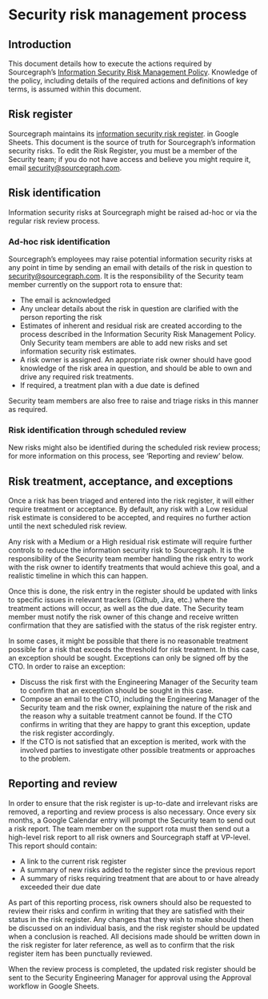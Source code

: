 # Security risk management process

## Introduction

This document details how to execute the actions required by
Sourcegraph’s [Information Security Risk Management Policy][0].
Knowledge of the policy, including details of the required actions and
definitions of key terms, is assumed within this document.

## Risk register

Sourcegraph maintains its [information security risk register][1].
in Google Sheets. This document is the source of truth for Sourcegraph’s
information security risks. To edit the Risk Register, you must be a member of
the Security team; if you do not have access and believe you might require it,
email [security@sourcegraph.com][2].

## Risk identification

Information security risks at Sourcegraph might be raised ad-hoc or via the
regular risk review process.

### Ad-hoc risk identification

Sourcegraph’s employees may raise potential information security risks at
any point in time by sending an email with details of the risk in question to
[security@sourcegraph.com][2]. It is the
responsibility of the Security team member currently on the support rota to
ensure that:

- The email is acknowledged
- Any unclear details about the risk in question are clarified with the person
  reporting the risk
- Estimates of inherent and residual risk are created according to the process
  described in the Information Security Risk Management Policy. Only Security
  team members are able to add new risks and set information security risk
  estimates.
- A risk owner is assigned. An appropriate risk owner should have good
  knowledge of the risk area in question, and should be able to own and
  drive any required risk treatments.
- If required, a treatment plan with a due date is defined

Security team members are also free to raise and triage risks in this manner as
required.

### Risk identification through scheduled review

New risks might also be identified during the scheduled risk review process; for
more information on this process, see ‘Reporting and review’ below.

## Risk treatment, acceptance, and exceptions

Once a risk has been triaged and entered into the risk register, it will either
require treatment or acceptance. By default, any risk with a Low residual risk
estimate is considered to be accepted, and requires no further action until the
next scheduled risk review.

Any risk with a Medium or a High residual risk estimate will require further
controls to reduce the information security risk to Sourcegraph. It is the
responsibility of the Security team member handling the risk entry to work with
the risk owner to identify treatments that would achieve this goal, and a
realistic timeline in which this can happen.

Once this is done, the risk entry in the register should be updated with links
to specific issues in relevant trackers (Github, Jira, etc.) where the
treatment actions will occur, as well as the due date. The Security team member
must notify the risk owner of this change and receive written confirmation that
they are satisfied with the status of the risk register entry.

In some cases, it might be possible that there is no reasonable treatment
possible for a risk that exceeds the threshold for risk treatment. In this case,
an exception should be sought. Exceptions can only be signed off by the CTO. In
order to raise an exception:

- Discuss the risk first with the Engineering Manager of the Security team to
  confirm that an exception should be sought in this case.
- Compose an email to the CTO, including the Engineering Manager of the Security
  team and the risk owner, explaining the nature of the risk and the reason why
  a suitable treatment cannot be found. If the CTO confirms in writing that they
  are happy to grant this exception, update the risk register accordingly.
- If the CTO is not satisfied that an exception is merited, work with the
  involved parties to investigate other possible treatments or approaches to the
  problem.

## Reporting and review

In order to ensure that the risk register is up-to-date
and irrelevant risks are removed, a reporting and review process is also
necessary. Once every six months, a Google Calendar entry will prompt the
Security team to send out a risk report. The team member on the support rota
must then send out a high-level risk report to all risk owners and Sourcegraph
staff at VP-level. This report should contain:

- A link to the current risk register
- A summary of new risks added to the register since the previous report
- A summary of risks requiring treatment that are about to or have already
  exceeded their due date

As part of this reporting process, risk owners should also be requested to
review their risks and confirm in writing that they are satisfied with their
status in the risk register. Any changes that they wish to make should then be
discussed on an individual basis, and the risk register should be updated when a
conclusion is reached. All decisions made should be written down in the risk
register for later reference, as well as to confirm that the risk register item
has been punctually reviewed.

When the review process is completed, the updated risk register should be sent
to the Security Engineering Manager for approval using the Approval workflow in
Google Sheets.

[0]: https://docs.google.com/document/u/2/d/1JMeLKBxgGsT-rrxxQpvBI_IQSYlj4I5KoldYNT5iQLQ/edit
[1]: https://docs.google.com/spreadsheets/d/1fugokYzcrjJ4lPmbjoo91rFk-3mBabsz4UCOnuL6_PE/edit#gid=0
[2]: mailto:security@sourcegraph.com
